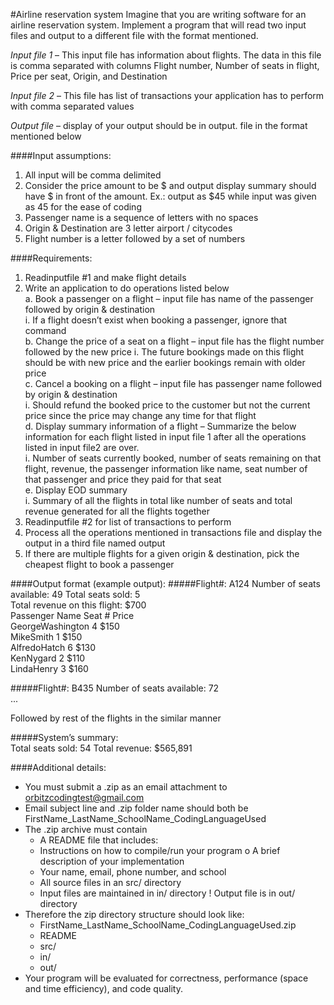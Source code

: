 #Airline reservation system
Imagine that you are writing software for an airline reservation system. Implement a program that will read two input files and output to a different file with the format mentioned.
  
_Input_ _file_ _1_ – This input file has information about flights. The data in this file is comma separated with columns Flight number, Number of seats in flight, Price per seat, Origin, and Destination
  
_Input_ _file_ _2_ – This file has list of transactions your application has to perform with comma separated values
  
_Output_ _file_ – display of your output should be in output.<extension> file in the format mentioned below
  
####Input assumptions:
1. All input will be comma delimited
2. Consider the price amount to be $ and output display summary should 
have $ in front of the amount. Ex.: output as $45 while input was given as
45 for the ease of coding
3. Passenger name is a sequence of letters with no spaces
4. Origin & Destination are 3 letter airport / citycodes
5. Flight number is a letter followed by a set of numbers
  
####Requirements:
1. Readinputfile #1 and make flight details  
2. Write an application to do operations listed below  
  a. Book a passenger on a flight – input file has name of the passenger followed by origin & destination  
    i. If a flight doesn’t exist when booking a passenger, ignore that command  
  b. Change the price of a seat on a flight – input file has the flight number  followed by the new price
    i. The future bookings made on this flight should be with new price and the earlier bookings remain with older price  
  c. Cancel a booking on a flight – input file has passenger name followed by origin & destination  
    i. Should refund the booked price to the customer but not the current price since the price may change any time for that flight  
  d. Display summary information of a flight – Summarize the below information  for each flight listed in input file 1 after all the operations listed in input file2 are over.  
    i. Number of seats currently booked, number of seats remaining on that flight, revenue, the passenger information like name, seat number of that passenger and price they paid for that seat  
  e. Display EOD summary  
    i. Summary of all the flights in total like number of seats and
total revenue generated for all the flights together  
3. Readinputfile #2 for list of transactions to perform  
4. Process all the operations mentioned in transactions file and display the  output in a third file named output  
5. If there are multiple flights for a given origin & destination, pick the  cheapest flight to book a passenger  
  
####Output format (example output):
#####Flight#: A124 Number of seats available: 49
Total seats sold: 5  
Total revenue on this flight: $700  
Passenger Name        Seat #      Price  
GeorgeWashington      4           $150  
MikeSmith             1           $150  
AlfredoHatch          6           $130  
KenNygard             2           $110  
LindaHenry            3           $160  
  
#####Flight#: B435 Number of seats available: 72  
...  
  
Followed by rest of the flights in the similar manner  
  
#####System’s summary:  
Total seats sold: 54 Total revenue: $565,891  
  
####Additional details:  
*  You must submit a .zip as an email attachment to orbitzcodingtest@gmail.com  
*  Email subject line and .zip folder name should both be FirstName_LastName_SchoolName_CodingLanguageUsed
*  The .zip archive must contain  
   *  A README file that includes:  
     *  Instructions on how to compile/run your program o A brief description of your implementation  
     *  Your name, email, phone number, and school  
   *  All source files in an src/ directory  
   *  Input files are maintained in in/ directory ! Output file is in out/ directory  
*  Therefore the zip directory structure should look like:  
   *  FirstName_LastName_SchoolName_CodingLanguageUsed.zip  
     *  README  
     *  src/  
     *  in/  
     *  out/  
*  Your program will be evaluated for correctness, performance (space and
time efficiency), and code quality.